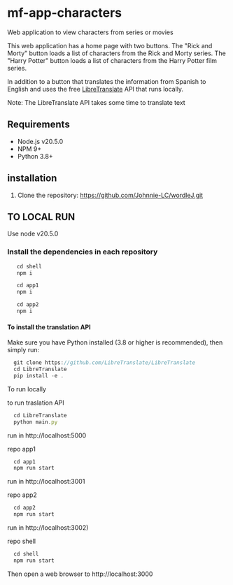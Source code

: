 # mf-app-characters

Web application to view characters from series or movies

This web application has a home page with two buttons. The "Rick and Morty" button loads a list of characters from the Rick and Morty series. The "Harry Potter" button loads a list of characters from the Harry Potter film series.

In addition to a button that translates the information from Spanish to English and uses the free [LibreTranslate](https://github.com/LibreTranslate/LibreTranslate) API that runs locally.

Note: The LibreTranslate API takes some time to translate text

## Requirements

* Node.js v20.5.0
* NPM 9+
* Python 3.8+

## installation

1. Clone the repository: https://github.com/Johnnie-LC/wordleJ.git

## TO LOCAL RUN
   Use node v20.5.0
   
### Install the dependencies in each repository 
   
```js
   cd shell
   npm i
```

```js
   cd app1
   npm i
```

```js
   cd app2
   npm i
```

#### To install the translation API

Make sure you have Python installed (3.8 or higher is recommended), then simply run:
```js
  git clone https://github.com/LibreTranslate/LibreTranslate
  cd LibreTranslate
  pip install -e .
```

To run locally  

to run traslation API
```js
  cd LibreTranslate
  python main.py
```
run in http://localhost:5000

repo app1
```js
  cd app1
  npm run start
```
run in http://localhost:3001

repo app2
```js
  cd app2
  npm run start
```
run in http://localhost:3002) 

repo shell
```js
  cd shell
  npm run start
```
Then open a web browser to http://localhost:3000

